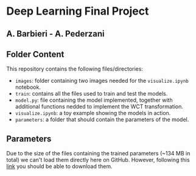 # Deep Learning Final Project 
## A. Barbieri - A. Pederzani

## Folder Content

This repository contains the following files/directories:
- `images`: folder containing two images needed for the `visualize.ipynb` notebook.
- `train`: contains all the files used to train and test the models.
- `model.py`: file containing the model implemented, together with additional functions nedded to implement the WCT transformation.
- `visualize.ipynb`: a toy example showing the models in action.
- `parameters`: a folder that should contain the parameters of the model.

## Parameters
Due to the size of the files containing the trained parameters (~134 MB in total) we can't load them directly here on GitHub. However, following this [link](https://units-my.sharepoint.com/:f:/g/personal/s280811_ds_units_it/EvOXWJCiPUNDraVgZXqt1bIBb9HDxPnJguzaJ7-0oRSY0A?e=Uoqkhr) you should be able to download them. 
